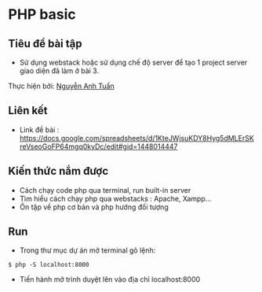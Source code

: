 # PHP basic

## Tiêu đề bài tập 
- Sử dụng webstack hoặc sử dụng chế độ server để tạo 1 project server giao diện đã làm ở bài 3.

Thực hiện bởi: [Nguyễn Anh Tuấn](https://github.com/NaTaShaRMN)

## Liên kết
- Link đề bài : https://docs.google.com/spreadsheets/d/1KteJWjsuKDY8Hyg5dMLErSKreVseoGoFP64mgq0kyDc/edit#gid=1448014447

## Kiến thức nắm được
- Cách chạy code php qua terminal, run built-in server
- Tìm hiểu cách chạy php qua webstacks : Apache, Xampp...
- Ôn tập về php cơ bản và php hướng đối tượng

## Run

- Trong thư mục dự án mở terminal gõ lệnh:

```console
$ php -S localhost:8000
```

- Tiến hành mở trình duyệt lên vào địa chỉ localhost:8000

